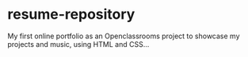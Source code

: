 # resume-repository
My first online portfolio as an Openclassrooms project to showcase my projects and music, using HTML and CSS...
